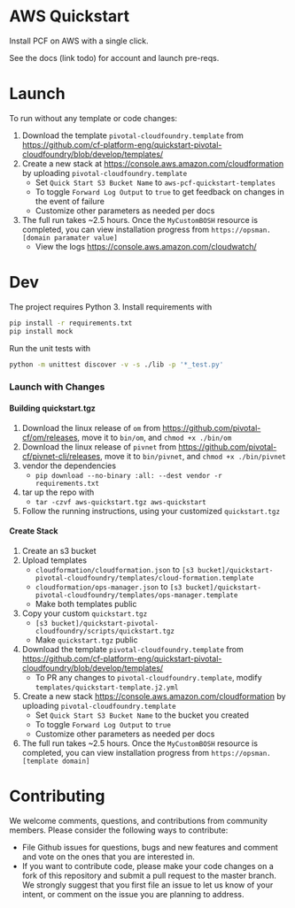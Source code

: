 # AWS Quickstart

Install PCF on AWS with a single click.

See the docs (link todo) for account and launch pre-reqs.

# Launch
To run without any template or code changes:

1. Download the template `pivotal-cloudfoundry.template` from https://github.com/cf-platform-eng/quickstart-pivotal-cloudfoundry/blob/develop/templates/
1. Create a new stack at https://console.aws.amazon.com/cloudformation by uploading `pivotal-cloudfoundry.template`
    * Set `Quick Start S3 Bucket Name` to `aws-pcf-quickstart-templates`
    * To toggle `Forward Log Output` to `true` to get feedback on changes in the event of failure
    * Customize other parameters as needed per docs
1. The full run takes ~2.5 hours. Once the `MyCustomBOSH` resource is completed, you can view installation progress from `https://opsman.[domain paramater value]`
    * View the logs https://console.aws.amazon.com/cloudwatch/

# Dev

The project requires Python 3. Install requirements with

```bash
pip install -r requirements.txt
pip install mock
```

Run the unit tests with
```bash
python -m unittest discover -v -s ./lib -p '*_test.py'
```

### Launch with Changes

#### Building quickstart.tgz
1. Download the linux release of `om` from https://github.com/pivotal-cf/om/releases, move it to `bin/om`, and `chmod +x ./bin/om`
1. Download the linux release of `pivnet` from https://github.com/pivotal-cf/pivnet-cli/releases, move it to `bin/pivnet`, and `chmod +x ./bin/pivnet`
1. vendor the dependencies
    * `pip download --no-binary :all: --dest vendor -r requirements.txt`
1. tar up the repo with
    * `tar -czvf aws-quickstart.tgz aws-quickstart`
1. Follow the running instructions, using your customized `quickstart.tgz`

#### Create Stack
1. Create an s3 bucket
1. Upload templates
    * `cloudformation/cloudformation.json` to `[s3 bucket]/quickstart-pivotal-cloudfoundry/templates/cloud-formation.template`
    * `cloudformation/ops-manager.json` to  `[s3 bucket]/quickstart-pivotal-cloudfoundry/templates/ops-manager.template`
    * Make both templates public
1. Copy your custom `quickstart.tgz`
    * `[s3 bucket]/quickstart-pivotal-cloudfoundry/scripts/quickstart.tgz`
    * Make `quickstart.tgz` public
1. Download the template `pivotal-cloudfoundry.template` from https://github.com/cf-platform-eng/quickstart-pivotal-cloudfoundry/blob/develop/templates/
    * To PR any changes to `pivotal-cloudfoundry.template`, modify `templates/quickstart-template.j2.yml`
1. Create a new stack https://console.aws.amazon.com/cloudformation by uploading `pivotal-cloudfoundry.template`
    * Set `Quick Start S3 Bucket Name` to the bucket you created
    * To toggle `Forward Log Output` to `true`
    * Customize other parameters as needed per docs
1. The full run takes ~2.5 hours. Once the `MyCustomBOSH` resource is completed, you can view installation progress from `https://opsman.[template domain]`

# Contributing
We welcome comments, questions, and contributions from community members. Please consider the following ways to contribute:

* File Github issues for questions, bugs and new features and comment and vote on the ones that you are interested in.
* If you want to contribute code, please make your code changes on a fork of this repository and submit a pull request to the master branch. We strongly suggest that you first file an issue to let us know of your intent, or comment on the issue you are planning to address.
